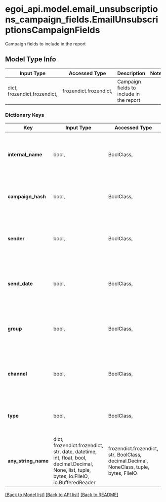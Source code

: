 # egoi_api.model.email_unsubscriptions_campaign_fields.EmailUnsubscriptionsCampaignFields

Campaign fields to include in the report

## Model Type Info
Input Type | Accessed Type | Description | Notes
------------ | ------------- | ------------- | -------------
dict, frozendict.frozendict,  | frozendict.frozendict,  | Campaign fields to include in the report | 

### Dictionary Keys
Key | Input Type | Accessed Type | Description | Notes
------------ | ------------- | ------------- | ------------- | -------------
**internal_name** | bool,  | BoolClass,  | True to include the internal name of the campaign, false otherwise | 
**campaign_hash** | bool,  | BoolClass,  | True to include the hash of the campaign, false otherwise | 
**sender** | bool,  | BoolClass,  | True to include the sender of the campaign, false otherwise | 
**send_date** | bool,  | BoolClass,  | True to include the send date of the campaign, false otherwise | [optional] 
**group** | bool,  | BoolClass,  | True to include the group of the campaign, false otherwise | [optional] 
**channel** | bool,  | BoolClass,  | True to include the channel of the campaign, false otherwise | [optional] 
**type** | bool,  | BoolClass,  | True to include the type of the campaign, false otherwise | [optional] 
**any_string_name** | dict, frozendict.frozendict, str, date, datetime, int, float, bool, decimal.Decimal, None, list, tuple, bytes, io.FileIO, io.BufferedReader | frozendict.frozendict, str, BoolClass, decimal.Decimal, NoneClass, tuple, bytes, FileIO | any string name can be used but the value must be the correct type | [optional]

[[Back to Model list]](../../README.md#documentation-for-models) [[Back to API list]](../../README.md#documentation-for-api-endpoints) [[Back to README]](../../README.md)

